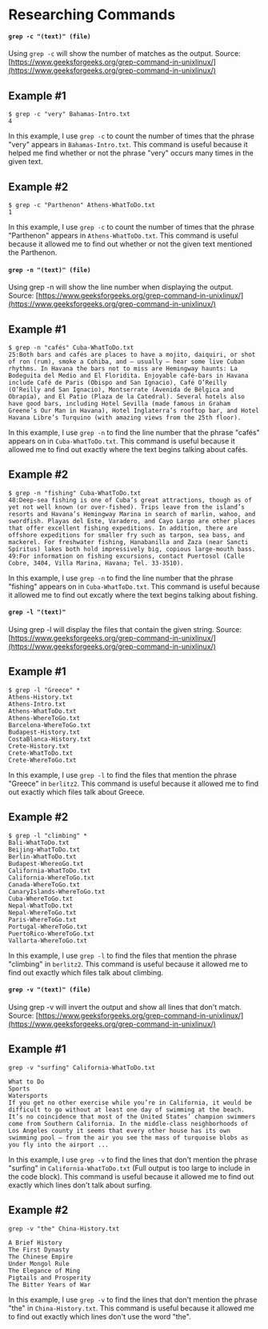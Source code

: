 # Researching Commands

#### `grep -c "(text)" (file)`

Using `grep -c` will show the number of matches as the output. 
Source: [https://www.geeksforgeeks.org/grep-command-in-unixlinux/](https://www.geeksforgeeks.org/grep-command-in-unixlinux/)

## Example #1
``` 
$ grep -c "very" Bahamas-Intro.txt
4
```
In this example, I use `grep -c` to count the number of times that the phrase "very" appears in `Bahamas-Intro.txt`. This command is useful because it helped me find whether or not the phrase "very" occurs many times in the given text. 

## Example #2
```
$ grep -c "Parthenon" Athens-WhatToDo.txt
1
```
In this example, I use `grep -c` to count the number of times that the phrase "Parthenon" appears in `Athens-WhatToDo.txt`. This command is useful because it allowed me to find out whether or not the given text mentioned the Parthenon.

#### `grep -n "(text)" (file)`

Using grep -n will show the line number when displaying the output. 
Source: [https://www.geeksforgeeks.org/grep-command-in-unixlinux/](https://www.geeksforgeeks.org/grep-command-in-unixlinux/)

## Example #1
``` 
$ grep -n "cafés" Cuba-WhatToDo.txt
25:Both bars and cafés are places to have a mojito, daiquiri, or shot of ron (rum), smoke a Cohiba, and — usually — hear some live Cuban rhythms. In Havana the bars not to miss are Hemingway haunts: La Bodeguita del Medio and El Floridita. Enjoyable café-bars in Havana include Café de Paris (Obispo and San Ignacio), Café O’Reilly (O’Reilly and San Ignacio), Montserrate (Avenida de Bélgica and Obrapía), and El Patio (Plaza de la Catedral). Several hotels also have good bars, including Hotel Sevilla (made famous in Graham Greene’s Our Man in Havana), Hotel Inglaterra’s rooftop bar, and Hotel Havana Libre’s Turquino (with amazing views from the 25th floor).
```
In this example, I use `grep -n` to find the line number that the phrase "cafés" appears on in `Cuba-WhatToDo.txt`. This command is useful because it allowed me to find out exactly where the text begins talking about cafés.

## Example #2
``` 
$ grep -n "fishing" Cuba-WhatToDo.txt
48:Deep-sea fishing is one of Cuba’s great attractions, though as of yet not well known (or over-fished). Trips leave from the island’s resorts and Havana’s Hemingway Marina in search of marlin, wahoo, and swordfish. Playas del Este, Varadero, and Cayo Largo are other places that offer excellent fishing expeditions. In addition, there are offshore expeditions for smaller fry such as tarpon, sea bass, and mackerel. For freshwater fishing, Hanabanilla and Zaza (near Sancti Spíritus) lakes both hold impressively big, copious large-mouth bass.
49:For information on fishing excursions, contact Puertosol (Calle Cobre, 3404, Villa Marina, Havana; Tel. 33-3510).
```
In this example, I use `grep -n` to find the line number that the phrase "fishing" appears on in `Cuba-WhatToDo.txt`. This command is useful because it allowed me to find out excatly where the text begins talking about fishing.

#### `grep -l "(text)"`

Using grep -l will display the files that contain the given string. 
Source: [https://www.geeksforgeeks.org/grep-command-in-unixlinux/](https://www.geeksforgeeks.org/grep-command-in-unixlinux/)

## Example #1
``` 
$ grep -l "Greece" *
Athens-History.txt
Athens-Intro.txt
Athens-WhatToDo.txt
Athens-WhereToGo.txt
Barcelona-WhereToGo.txt
Budapest-History.txt
CostaBlanca-History.txt
Crete-History.txt
Crete-WhatToDo.txt
Crete-WhereToGo.txt
```
In this example, I use `grep -l` to find the files that mention the phrase "Greece" in `berlitz2`. This command is useful because it allowed me to find out exactly which files talk about Greece.

## Example #2
``` 
$ grep -l "climbing" *
Bali-WhatToDo.txt
Beijing-WhatToDo.txt
Berlin-WhatToDo.txt
Budapest-WhereoGo.txt
California-WhatToDo.txt
California-WhereToGo.txt
Canada-WhereToGo.txt
CanaryIslands-WhereToGo.txt
Cuba-WhereToGo.txt
Nepal-WhatToDo.txt
Nepal-WhereToGo.txt
Paris-WhereToGo.txt
Portugal-WhereToGo.txt
PuertoRico-WhereToGo.txt
Vallarta-WhereToGo.txt
```
In this example, I use `grep -l` to find the files that mention the phrase "climbing" in `berlitz2`. This command is useful because it allowed me to find out exactly which files talk about climbing.

#### `grep -v "(text)" (file)`

Using grep -v will invert the output and show all lines that don't match. 
Source: [https://www.geeksforgeeks.org/grep-command-in-unixlinux/](https://www.geeksforgeeks.org/grep-command-in-unixlinux/)

## Example #1
``` 
grep -v "surfing" California-WhatToDo.txt

What to Do
Sports
Watersports
If you get no other exercise while you’re in California, it would be difficult to go without at least one day of swimming at the beach. It’s no coincidence that most of the United States’ champion swimmers come from Southern California. In the middle-class neighborhoods of Los Angeles county it seems that every other house has its own swimming pool — from the air you see the mass of turquoise blobs as you fly into the airport ...
```
In this example, I use `grep -v` to find the lines that don't mention the phrase "surfing" in `California-WhatToDo.txt` (Full output is too large to include in the code block). This command is useful because it allowed me to find out exactly which lines don't talk about surfing.

## Example #2
```
grep -v "the" China-History.txt   

A Brief History
The First Dynasty
The Chinese Empire
Under Mongol Rule
The Elegance of Ming
Pigtails and Prosperity
The Bitter Years of War
```
In this example, I use `grep -v` to find the lines that don't mention the phrase "the" in `China-History.txt`. This command is useful because it allowed me to find out exactly which lines don't use the word "the".
